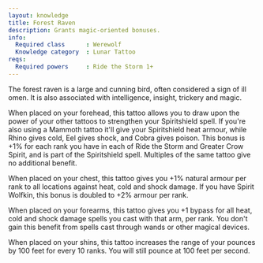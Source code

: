 ```yaml
---
layout: knowledge
title: Forest Raven
description: Grants magic-oriented bonuses.
info:
  Required class      : Werewolf
  Knowledge category  : Lunar Tattoo
reqs:
  Required powers     : Ride the Storm 1+
---
```


The forest raven is a large and cunning bird, often considered a sign of ill 
omen.  It is also associated with intelligence, insight, trickery and magic.

When placed on your forehead, this tattoo allows you to draw upon the power of 
your other tattoos to strengthen your Spiritshield spell.  If you're also using
a Mammoth tattoo it'll give your Spiritshield heat armour, while Rhino gives 
cold, Eel gives shock, and Cobra gives poison.  This bonus is +1% for each rank
you have in each of Ride the Storm and Greater Crow Spirit, and is part of the 
Spiritshield spell.  Multiples of the same tattoo give no additional benefit.

When placed on your chest, this tattoo gives you +1% natural armour per rank to
all locations against heat, cold and shock damage.  If you have Spirit Wolfkin,
this bonus is doubled to +2% armour per rank.

When placed on your forearms, this tattoo gives you +1 bypass for all heat, 
cold and shock damage spells you cast with that arm, per rank.  You don't gain 
this benefit from spells cast through wands or other magical devices.

When placed on your shins, this tattoo increases the range of your pounces by 
100 feet for every 10 ranks.  You will still pounce at 100 feet per second.